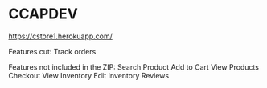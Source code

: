 # CCAPDEV
https://cstore1.herokuapp.com/

Features cut:
Track orders

Features not included in the ZIP:
Search Product
Add to Cart
View Products
Checkout
View Inventory
Edit Inventory
Reviews
